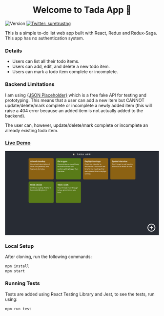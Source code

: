 <h1 align="center">Welcome to Tada App 👋</h1>
<p>
  <img alt="Version" src="https://img.shields.io/badge/version-0.1.0-blue.svg?cacheSeconds=2592000" />
  <a href="https://twitter.com/suretrustng" target="_blank">
    <img alt="Twitter: suretrustng" src="https://img.shields.io/twitter/follow/suretrustng.svg?style=social" />
  </a>
</p>

<p>
This is a simple to-do list web app built with React, Redux and Redux-Saga. This app has no authentication system.
</p>

### Details

- Users can list all their todo items.
- Users can add, edit, and delete a new todo item.
- Users can mark a todo item complete or incomplete.

### Backend Limitations

I am using [{JSON Placeholder}](https://jsonplaceholder.typicode.com/) which is a free fake API for testing and prototyping. This means that a user can add a new item but CANNOT update/delete/mark complete or incomplete a newly added item (this will raise a 404 error because an added item is not actually added to the backend).

The user can, however, update/delete/mark complete or incomplete an already existing todo item.

### [Live Demo](https://tada-app.netlify.app)

![Live look](/docs/wide.png)

### Local Setup

After cloning, run the following commands:

```
npm install
npm start
```

### Running Tests

Tests are added using React Testing Library and Jest, to see the tests, run using:

```
npm run test
```
